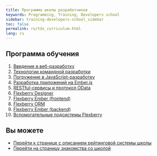 ```yaml
---
title: Программа школы разработчиков
keywords: Programming, Training, Developers school
sidebar: training-developers-school_sidebar
toc: false
permalink: ru/tds_curriculum.html
lang: ru
---
```


## Программа обучения

1. [Введение в веб-разработку](tds_module1-about.html)
2. [Технологии командной разработки](tds_module2-about.html)
3. [Погружение в JavaScript-разработку](tds_module3-about.html)
4. [Разработка приложений на Ember.js](tds_module4-about.html)
5. [RESTful-сервисы и протокол OData](tds_module5-about.html)
6. [Flexberry Designer](tds_module6-about.html)
7. [Flexberry Ember (frontend)](tds_module7-about.html)
8. [Flexberry ORM](tds_module8-about.html)
9. [Flexberry Ember (backend)](tds_module9-about.html)
10. [Вспомогательные подсистемы Flexberry](tds_module10-about.html)

## Вы можете

* [Перейти к странице с описанием рейтинговой системы школы](tds_rating.html) <i class="fa fa-arrow-right" aria-hidden="true"></i>
* <i class="fa fa-arrow-left" aria-hidden="true"></i> [Перейти на страницу знакомства со школой](tds_landing-page.html)
